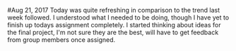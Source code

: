 #Aug 21, 2017
Today was quite refreshing in comparison to the trend last week followed. I understood what I needed to be doing, though I have yet to finish up todays assignment completely. I started thinking about ideas for the final project, I'm not sure they are the best, will have to get feedback from group members once assigned.
